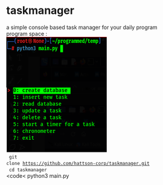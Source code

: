 # taskmanager
a simple console based task manager for your daily program <br>
program space :<br>
<img src='/task_manager_pic.png'/>
<br>
<code> git clone https://github.com/hattson-corp/taskmanager.git</code><br>
<code> cd taskmanager</code><br>
<code< python3 main.py </code>
